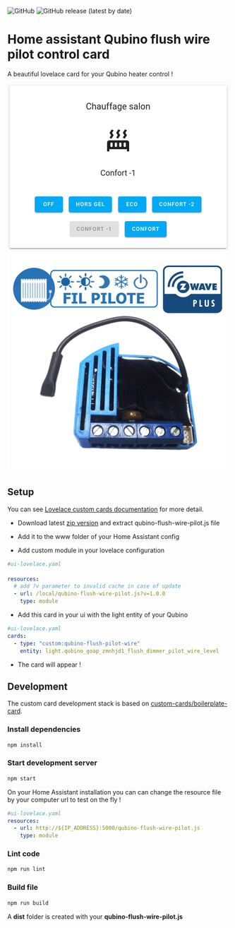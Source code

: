 ![GitHub](https://img.shields.io/github/license/sylcastaing/hass-qubino-flush-pilot-wire-card)
![GitHub release (latest by date)](https://img.shields.io/github/v/release/sylcastaing/hass-qubino-flush-pilot-wire-card)

# Home assistant Qubino flush wire pilot control card

A beautiful lovelace card for your Qubino heater control !

![Card](/images/screenshot.png?raw=true "Card")
![Qubino](/images/qubino.jpg?raw=true "Qubino")

## Setup

You can see [Lovelace custom cards documentation](https://developers.home-assistant.io/docs/en/lovelace_custom_card.html) for more detail.

- Download latest [zip version](https://github.com/sylcastaing/hass-qubino-flush-pilot-wire-card/releases) and extract qubino-flush-wire-pilot.js file
- Add it to the www folder of your Home Assistant config

- Add custom module in your lovelace configuration

```yaml
#ui-lovelace.yaml

resources:
  # add ?v parameter to invalid cache in case of update
  - url: /local/qubino-flush-wire-pilot.js?v=1.0.0
    type: module
```

- Add this card in your ui with the light entity of your Qubino

```yaml
#ui-lovelace.yaml
cards:
  - type: "custom:qubino-flush-pilot-wire"
    entity: light.qubino_goap_zmnhjd1_flush_dimmer_pilot_wire_level

```

- The card will appear !

## Development

The custom card development stack is based on [custom-cards/boilerplate-card](https://github.com/custom-cards/boilerplate-card).

### Install dependencies

```bash
npm install
```

### Start development server

```bash
npm start
```

On your Home Assistant installation you can can change the resource file by your computer url to test on the fly !

```yaml
#ui-lovelace.yaml
resources:
  - url: http://${IP_ADDRESS}:5000/qubino-flush-wire-pilot.js
    type: module

```

### Lint code

```bash
npm run lint
```

### Build file

```bash
npm run build
```

A **dist** folder is created with your **qubino-flush-wire-pilot.js**
